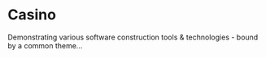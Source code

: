 # Casino
Demonstrating various software construction tools &amp; technologies - bound by a common theme...
